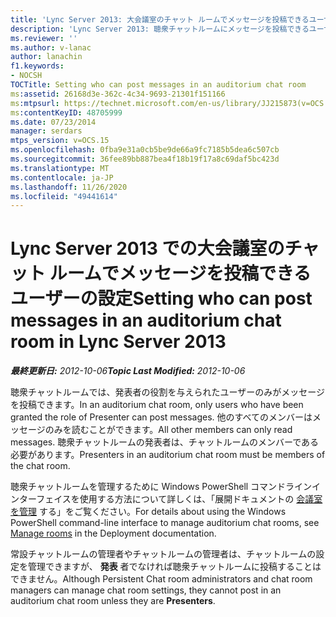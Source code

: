 ```yaml
---
title: 'Lync Server 2013: 大会議室のチャット ルームでメッセージを投稿できるユーザーの設定'
description: 'Lync Server 2013: 聴衆チャットルームにメッセージを投稿できるユーザーを設定します。'
ms.reviewer: ''
ms.author: v-lanac
author: lanachin
f1.keywords:
- NOCSH
TOCTitle: Setting who can post messages in an auditorium chat room
ms:assetid: 26168d3e-362c-4c34-9693-21301f151166
ms:mtpsurl: https://technet.microsoft.com/en-us/library/JJ215873(v=OCS.15)
ms:contentKeyID: 48705999
ms.date: 07/23/2014
manager: serdars
mtps_version: v=OCS.15
ms.openlocfilehash: 0fba9e31a0cb5be9de66a9fc7185b5dea6c507cb
ms.sourcegitcommit: 36fee89bb887bea4f18b19f17a8c69daf5bc423d
ms.translationtype: MT
ms.contentlocale: ja-JP
ms.lasthandoff: 11/26/2020
ms.locfileid: "49441614"
---
```

# <a name="setting-who-can-post-messages-in-an-auditorium-chat-room-in-lync-server-2013"></a><span data-ttu-id="bfa1f-103">Lync Server 2013 での大会議室のチャット ルームでメッセージを投稿できるユーザーの設定</span><span class="sxs-lookup"><span data-stu-id="bfa1f-103">Setting who can post messages in an auditorium chat room in Lync Server 2013</span></span>

<div data-xmlns="http://www.w3.org/1999/xhtml">

<div class="topic" data-xmlns="http://www.w3.org/1999/xhtml" data-msxsl="urn:schemas-microsoft-com:xslt" data-cs="https://msdn.microsoft.com/">

<div data-asp="https://msdn2.microsoft.com/asp">



</div>

<div id="mainSection">

<div id="mainBody"><span data-ttu-id="bfa1f-104">

<span> </span></span><span class="sxs-lookup"><span data-stu-id="bfa1f-104">

<span> </span></span></span>

<span data-ttu-id="bfa1f-105">_**最終更新日:** 2012-10-06_</span><span class="sxs-lookup"><span data-stu-id="bfa1f-105">_**Topic Last Modified:** 2012-10-06_</span></span>

<span data-ttu-id="bfa1f-106">聴衆チャットルームでは、発表者の役割を与えられたユーザーのみがメッセージを投稿できます。</span><span class="sxs-lookup"><span data-stu-id="bfa1f-106">In an auditorium chat room, only users who have been granted the role of Presenter can post messages.</span></span> <span data-ttu-id="bfa1f-107">他のすべてのメンバーはメッセージのみを読むことができます。</span><span class="sxs-lookup"><span data-stu-id="bfa1f-107">All other members can only read messages.</span></span> <span data-ttu-id="bfa1f-108">聴衆チャットルームの発表者は、チャットルームのメンバーである必要があります。</span><span class="sxs-lookup"><span data-stu-id="bfa1f-108">Presenters in an auditorium chat room must be members of the chat room.</span></span>

<span data-ttu-id="bfa1f-109">聴衆チャットルームを管理するために Windows PowerShell コマンドラインインターフェイスを使用する方法について詳しくは、「展開ドキュメントの [会議室を管理](manage-rooms.md) する」をご覧ください。</span><span class="sxs-lookup"><span data-stu-id="bfa1f-109">For details about using the Windows PowerShell command-line interface to manage auditorium chat rooms, see [Manage rooms](manage-rooms.md) in the Deployment documentation.</span></span>

<span data-ttu-id="bfa1f-110">常設チャットルームの管理者やチャットルームの管理者は、チャットルームの設定を管理できますが、 **発表** 者でなければ聴衆チャットルームに投稿することはできません。</span><span class="sxs-lookup"><span data-stu-id="bfa1f-110">Although Persistent Chat room administrators and chat room managers can manage chat room settings, they cannot post in an auditorium chat room unless they are **Presenters**.</span></span>

<span data-ttu-id="bfa1f-111"></div>

<span> </span>

</div>

</div>

</span><span class="sxs-lookup"><span data-stu-id="bfa1f-111"></div>

<span> </span>

</div>

</div>

</span></span></div>

